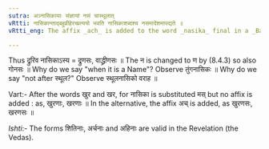 ```yaml
---
sutra: अञ्नासिकायाः संज्ञायां नसं चास्थूलात्
vRtti: नासिकान्ताद्बहुव्रीहेरच्प्रत्ययो भवति नासिकाशब्दश्च नसमादेशमापद्यते ॥
vRtti_eng: The affix _ach_ is added to the word _nasika_ final in a _Bahuvrihi_, when it expresses a Name, whereby _nas_ is substituted for _nasika_, but not so when the word _sthula_ precedes the word _nasika_.

---
```

Thus द्रुरिव नासिकाऽस्य = द्रुणसः, वाद्ध्रीणसः ॥ The न is changed to ण by (8.4.3) so also गोनसः ॥ Why do we say "when it is a Name"? Observe तुंगनासिकः ॥ Why do we say "not after स्थूल?" Observe स्थूलनासिको वराह ॥

Vart:- After the words खुर and खर, for नासिका is substituted मस् but no affix is added : as, खुरणाः, खरणाः ॥ In the alternative, the affix अच् is added, as खुरणसः, खरणसः ॥

_Ishti_:- The forms शितिनाः, अर्चनाः and अहिनाः are valid in the Revelation (the Vedas).